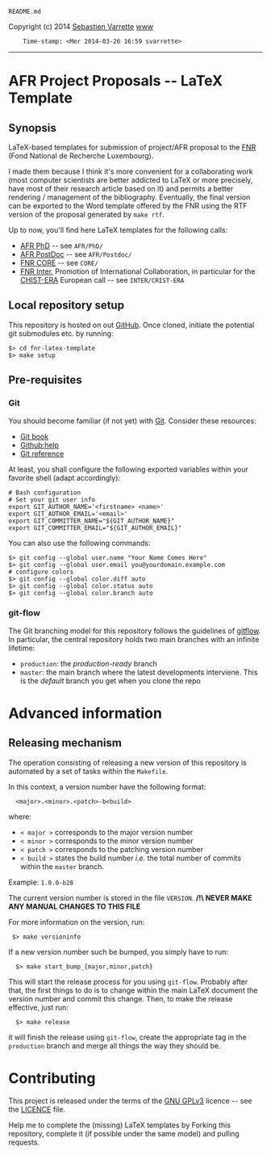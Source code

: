 `README.md`

Copyright (c) 2014 [Sebastien Varrette](mailto:<Sebastien.Varrette@uni.lu>) [www](http://varrette.gforge.uni.lu)

        Time-stamp: <Mer 2014-03-26 16:59 svarrette>

-------------------
# AFR Project Proposals -- LaTeX Template

## Synopsis

LaTeX-based templates for submission of project/AFR proposal to the [FNR](http://www.fnr.lu/) (Fond
National de Recherche Luxembourg). 

I made them because I think it's more convenient for a collaborating work (most
computer scientists are better addicted to LaTeX or more precisely, have most of
their research article based on it) and permits a better rendering  / management
of the bibliography. 
Eventually, the final version can be exported to the Word template offered by
the FNR using the RTF version of the proposal generated by `make rtf`.  

Up to now, you'll find here LaTeX templates for the following calls: 

* [AFR PhD](http://www.fnr.lu/en/AFR-PhD-Postdoc-Grants/PhD-Grants) -- see `AFR/PhD/`
* [AFR PostDoc](http://www.fnr.lu/en/AFR-PhD-Postdoc-Grants/Postdoc-Grants) --
  see `AFR/Postdoc/`
* [FNR CORE](http://www.fnr.lu/en/Research-Programmes/Research-Programmes/CORE-Programme)
  -- see `CORE/`  
* [FNR Inter](http://www.fnr.lu/en/Research-Programmes/Research-Programmes/INTER-Programme),
  Promotion of International Collaboration, in particular for the [CHIST-ERA](http://www.fnr.lu/en/Research-Programmes/Research-Programmes/Calls/CHIST-ERA-Call-2013) European call -- see `INTER/CRIST-ERA`

## Local repository setup

This repository is hosted on out [GitHub](https://github.com/Falkor/fnr-latex-template).
Once cloned, initiate the potential git submodules etc. by running:

    $> cd fnr-latex-template
    $> make setup

## Pre-requisites

### Git

You should become familiar (if not yet) with [Git](http://git-scm.com/).
Consider these resources:

* [Git book](http://book.git-scm.com/index.html)
* [Github:help](http://help.github.com/mac-set-up-git/)
* [Git reference](http://gitref.org/)

At least, you shall configure the following exported variables within your
favorite shell (adapt accordingly): 

    # Bash configuration
    # Set your git user info
    export GIT_AUTHOR_NAME='<firstname> <name>'
    export GIT_AUTHOR_EMAIL='<email>'
    export GIT_COMMITTER_NAME="${GIT_AUTHOR_NAME}"
    export GIT_COMMITTER_EMAIL="${GIT_AUTHOR_EMAIL}"

You can also use the following commands:

    $> git config --global user.name "Your Name Comes Here"
    $> git config --global user.email you@yourdomain.example.com
    # configure colors
    $> git config --global color.diff auto
    $> git config --global color.status auto
    $> git config --global color.branch auto

### git-flow

The Git branching model for this repository follows the guidelines of
[gitflow](http://nvie.com/posts/a-successful-git-branching-model/).
In particular, the central repository holds two main branches with an infinite lifetime:

* `production`: the *production-ready* branch
* `master`: the main branch where the latest developments interviene. This is
  the *default* branch you get when you clone the repo

# Advanced information

## Releasing mechanism

The operation consisting of releasing a new version of this repository is automated by a set of tasks within the `Makefile`.

In this context, a version number have the following format:

      <major>.<minor>.<patch>-b<build>

where:

* `< major >` corresponds to the major version number
* `< minor >` corresponds to the minor version number
* `< patch >` corresponds to the patching version number
* `< build >` states the build number _i.e._ the total number of commits within the `master` branch.

Example: `1.0.0-b28`

The current version number is stored in the file `VERSION`. __/!\ NEVER MAKE ANY MANUAL CHANGES TO THIS FILE__

For more information on the version, run:

     $> make versioninfo

If a new  version number such be bumped, you simply have to run:

      $> make start_bump_{major,minor,patch}

This will start the release process for you using `git-flow`.
Probably after that, the first things to do is to change within the main LaTeX document the version number and commit this change.
Then, to make the release effective, just run:

      $> make release

it will finish the release using `git-flow`, create the appropriate tag in the `  production` branch and merge all things the way they should be.

# Contributing

This project is released under the terms of the
[GNU GPLv3](https://www.gnu.org/licenses/gpl.html) licence -- see the
[LICENCE](https://github.com/Falkor/fnr-latex-template/blob/master/LICENSE)
file.


Help me to complete the (missing) LaTeX templates by Forking this repository,
complete it (if possible under the same model) and pulling requests. 

